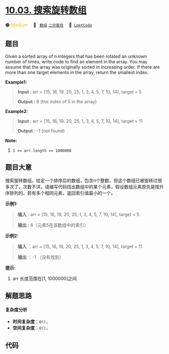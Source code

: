 # [10.03. 搜索旋转数组](https://leetcode.cn/problems/search-rotate-array-lcci)

🟠 <font color=#ffb800>Medium</font>&emsp; 🔖&ensp; [`数组`](/tag/array.md) [`二分查找`](/tag/binary-search.md)&emsp; 🔗&ensp;[`LeetCode`](https://leetcode.cn/problems/search-rotate-array-lcci)

## 题目

Given a sorted array of n integers that has been rotated an unknown number of
times, write code to find an element in the array. You may assume that the
array was originally sorted in increasing order. If there are more than one
target elements in the array, return the smallest index.

**Example1:**

> 
> 
> 
> 
> 
> **Input** : arr = [15, 16, 19, 20, 25, 1, 3, 4, 5, 7, 10, 14], target = 5
> 
> **Output** : 8 (the index of 5 in the array)

**Example2:**

> 
> 
> 
> 
> 
> **Input** : arr = [15, 16, 19, 20, 25, 1, 3, 4, 5, 7, 10, 14], target = 11
> 
> **Output** : -1 (not found)
> 
> 

**Note:**

  1. `1 <= arr.length <= 1000000`


## 题目大意

搜索旋转数组。给定一个排序后的数组，包含n个整数，但这个数组已被旋转过很多次了，次数不详。请编写代码找出数组中的某个元素，假设数组元素原先是按升序排列的。若有多个相同元素，返回索引值最小的一个。

**示例1:**

> 
> 
> 
> 
> 
> **输入** : arr = [15, 16, 19, 20, 25, 1, 3, 4, 5, 7, 10, 14], target = 5
> 
> **输出** : 8（元素5在该数组中的索引）
> 
> 

**示例2:**

> 
> 
> 
> 
> 
> **输入** ：arr = [15, 16, 19, 20, 25, 1, 3, 4, 5, 7, 10, 14], target = 11
> 
> **输出** ：-1 （没有找到）
> 
> 

**提示:**

  1. arr 长度范围在[1, 1000000]之间


## 解题思路

#### 复杂度分析

- **时间复杂度**：`O()`，
- **空间复杂度**：`O()`，

## 代码

```javascript

```